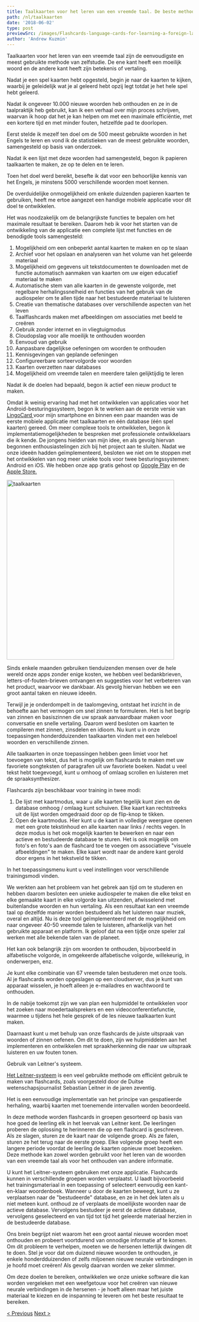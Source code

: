 ```yaml
---
title: Taalkaarten voor het leren van een vreemde taal. De beste methode om woorden te onthouden
path: /nl/taalkaarten
date: '2018-06-02'
type: post
previewSrc: /images/Flashcards-language-cards-for-learning-a-foreign-language.-The-best-method-of-memorizing-words.jpg
author: 'Andrew Kuzmin'
---
```


Taalkaarten voor het leren van een vreemde taal zijn de eenvoudigste en meest gebruikte methode van zelfstudie. De ene kant heeft een moeilijk woord en de andere kant heeft zijn betekenis of vertaling.

Nadat je een spel kaarten hebt opgesteld, begin je naar de kaarten te kijken, waarbij je geleidelijk wat je al geleerd hebt opzij legt totdat je het hele spel hebt geleerd.

Nadat ik ongeveer 10.000 nieuwe woorden heb onthouden en ze in de taalpraktijk heb gebruikt, kan ik een verhaal over mijn proces schrijven, waarvan ik hoop dat het je kan helpen om met een maximale efficiëntie, met een kortere tijd en met minder fouten, hetzelfde pad te doorlopen.

Eerst stelde ik mezelf ten doel om de 500 meest gebruikte woorden in het Engels te leren en vond ik de statistieken van de meest gebruikte woorden, samengesteld op basis van onderzoek.

Nadat ik een lijst met deze woorden had samengesteld, begon ik papieren taalkaarten te maken, ze op te delen en te leren.

Toen het doel werd bereikt, besefte ik dat voor een behoorlijke kennis van het Engels, je minstens 5000 verschillende woorden moet kennen.

De overduidelijke onmogelijkheid om enkele duizenden papieren kaarten te gebruiken, heeft me ertoe aangezet een handige mobiele applicatie voor dit doel te ontwikkelen.

Het was noodzakelijk om de belangrijkste functies te bepalen om het maximale resultaat te bereiken. Daarom heb ik voor het starten van de ontwikkeling van de applicatie een complete lijst met functies en de benodigde tools samengesteld:

1. Mogelijkheid om een ​​onbeperkt aantal kaarten te maken en op te slaan
2. Archief voor het opslaan en analyseren van het volume van het geleerde materiaal
3. Mogelijkheid om gegevens uit tekstdocumenten te downloaden met de functie automatisch aanmaken van kaarten om uw eigen educatief materiaal te maken
4. Automatische stem van alle kaarten in de gewenste volgorde, met regelbare herhalingssnelheid en functies van het gebruik van de audiospeler om te allen tijde naar het bestudeerde materiaal te luisteren
5. Creatie van thematische databases over verschillende aspecten van het leven
6. Taalflashcards maken met afbeeldingen om associaties met beeld te creëren
7. Gebruik zonder internet en in vliegtuigmodus
8. Cloudopslag voor alle moeilijk te onthouden woorden
9. Eenvoud van gebruik
10. Aanpasbare dagelijkse oefeningen om woorden te onthouden
11. Kennisgevingen van geplande oefeningen
12. Configureerbare sorteervolgorde voor woorden
13. Kaarten overzetten naar databases
14. Mogelijkheid om vreemde talen en meerdere talen gelijktijdig te leren

Nadat ik de doelen had bepaald, begon ik actief een nieuw product te maken.

Omdat ik weinig ervaring had met het ontwikkelen van applicaties voor het Android-besturingssysteem, begon ik te werken aan de eerste versie van<a href="https://lingocard.com" target="_blank" rel="noopener"> LingoCard </a>voor mijn smartphone en binnen een paar maanden was de eerste mobiele applicatie met taalkaarten en één database (één spel kaarten) gereed. Om meer complexe tools te ontwikkelen, begon ik implementatiemogelijkheden te bespreken met professionele ontwikkelaars die ik kende. De jongens hielden van mijn idee, en als gevolg hiervan begonnen enthousiastelingen zich bij het project aan te sluiten. Nadat we onze ideeën hadden geïmplementeerd, besloten we niet om te stoppen met het ontwikkelen van nog meer unieke tools voor twee besturingssystemen: Android en iOS. We hebben onze app gratis gehost op <a href="https://play.google.com/store/apps/details?id=com.lingocard.lingocard" target="_blank" rel="noopener">Google Play</a> en de <a href="https://itunes.apple.com/us/app/lingocard/id1217076835?mt=8" target="_blank" rel="noopener">Apple Store.</a>

<img class="aligncenter wp-image-7109" src="../images/2018/05/LingoCard-play.png" alt="taalkaarten" width="453" height="487" />

Sinds enkele maanden gebruiken tienduizenden mensen over de hele wereld onze apps zonder enige kosten, we hebben veel bedankbrieven, letters-of-fouten-brieven ontvangen en suggesties voor het verbeteren van het product, waarvoor we dankbaar. Als gevolg hiervan hebben we een groot aantal taken en nieuwe ideeën.

Terwijl je je onderdompelt in de taalomgeving, ontstaat het inzicht in de behoefte aan het vermogen om snel zinnen te formuleren. Het is het begrip van zinnen en basiszinnen die uw spraak aanvaardbaar maken voor conversatie en snelle vertaling. Daarom werd besloten om kaarten te compileren met zinnen, zinsdelen en idioom. Nu kunt u in onze toepassingen honderdduizenden taalkaarten vinden met een heleboel woorden en verschillende zinnen.

Alle taalkaarten in onze toepassingen hebben geen limiet voor het toevoegen van tekst, dus het is mogelijk om flashcards te maken met uw favoriete songteksten of paragrafen uit uw favoriete boeken. Nadat u veel tekst hebt toegevoegd, kunt u omhoog of omlaag scrollen en luisteren met de spraaksynthesizer.

Flashcards zijn beschikbaar voor training in twee modi:

1. De lijst met kaartmodus, waar u alle kaarten tegelijk kunt zien en de database omhoog / omlaag kunt schuiven. Elke kaart kan rechtstreeks uit de lijst worden omgedraaid door op de flip-knop te tikken.
2. Open de kaartmodus. Hier kunt u de kaart in volledige weergave openen met een grote tekstinhoud en alle kaarten naar links / rechts vegen. In deze modus is het ook mogelijk kaarten te bewerken en naar een actieve en bestudeerde database te sturen. Het is ook mogelijk om foto's en foto's aan de flashcard toe te voegen om associatieve "visuele afbeeldingen" te maken. Elke kaart wordt naar de andere kant gerold door ergens in het tekstveld te tikken.

In het toepassingsmenu kunt u veel instellingen voor verschillende trainingsmodi vinden.

We werkten aan het probleem van het gebrek aan tijd om te studeren en hebben daarom besloten een unieke audiospeler te maken die elke tekst en elke gemaakte kaart in elke volgorde kan uitzenden, afwisselend met buitenlandse woorden en hun vertaling. Als een resultaat kan een vreemde taal op dezelfde manier worden bestudeerd als het luisteren naar muziek, overal en altijd. Nu is deze tool geïmplementeerd met de mogelijkheid om naar ongeveer 40-50 vreemde talen te luisteren, afhankelijk van het gebruikte apparaat en platform. Ik geloof dat na een tijdje onze speler zal werken met alle bekende talen van de planeet.

Het kan ook belangrijk zijn om woorden te onthouden, bijvoorbeeld in alfabetische volgorde, in omgekeerde alfabetische volgorde, willekeurig, in onderwerpen, enz.

Je kunt elke combinatie van 67 vreemde talen bestuderen met onze tools. Al je flashcards worden opgeslagen op een cloudserver, dus je kunt van apparaat wisselen, je hoeft alleen je e-mailadres en wachtwoord te onthouden.

In de nabije toekomst zijn we van plan een hulpmiddel te ontwikkelen voor het zoeken naar moedertaalsprekers en een videoconferentiefunctie, waarmee u tijdens het hele gesprek of de les nieuwe taalkaarten kunt maken.

Daarnaast kunt u met behulp van onze flashcards de juiste uitspraak van woorden of zinnen oefenen. Om dit te doen, zijn we hulpmiddelen aan het implementeren en ontwikkelen met spraakherkenning die naar uw uitspraak luisteren en uw fouten tonen.

Gebruik van Leitner's systeem.

<a href="https://en.wikipedia.org/wiki/Leitner_system" target="_blank" rel="noopener">Het Leitner-systeem</a> is een veel gebruikte methode om efficiënt gebruik te maken van flashcards, zoals voorgesteld door de Duitse wetenschapsjournalist Sebastian Leitner in de jaren zeventig.

Het is een eenvoudige implementatie van het principe van gespatieerde herhaling, waarbij kaarten met toenemende intervallen worden beoordeeld.

In deze methode worden flashcards in groepen gesorteerd op basis van hoe goed de leerling elk in het leervak ​​van Leitner kent. De leerlingen proberen de oplossing te herinneren die op een flashcard is geschreven. Als ze slagen, sturen ze de kaart naar de volgende groep. Als ze falen, sturen ze het terug naar de eerste groep. Elke volgende groep heeft een langere periode voordat de leerling de kaarten opnieuw moet bezoeken. Deze methode kan zowel worden gebruikt voor het leren van de woorden van een vreemde taal als voor het onthouden van andere informatie.

U kunt het Leitner-systeem gebruiken met onze applicatie. Flashcards kunnen in verschillende groepen worden verplaatst. U laadt bijvoorbeeld het trainingsmateriaal in een toepassing of selecteert eenvoudig een kant-en-klaar woordenboek. Wanneer u door de kaarten beweegt, kunt u ze verplaatsen naar de "bestudeerde" database, en ze in het dek laten als u niet meteen kunt. onthoud ze of verplaats de moeilijkste woorden naar de actieve database. Vervolgens bestudeer je eerst de actieve database, vervolgens geselecteerd en van tijd tot tijd het geleerde materiaal herzien in de bestudeerde database.

Ons brein begrijpt niet waarom het een groot aantal nieuwe woorden moet onthouden en probeert voortdurend van onnodige informatie af te komen. Om dit probleem te verhelpen, moeten we de hersenen letterlijk dwingen dit te doen. Stel je voor dat om duizend nieuwe woorden te onthouden, je enkele honderdduizenden of zelfs miljoenen nieuwe neurale verbindingen in je hoofd moet creëren! Als gevolg daarvan worden we zeker slimmer.

Om deze doelen te bereiken, ontwikkelen we onze unieke software die kan worden vergeleken met een weefgetouw voor het creëren van nieuwe neurale verbindingen in de hersenen - je hoeft alleen maar het juiste materiaal te kiezen en de inspanning te leveren om het beste resultaat te bereiken.

<a href="/nl/hoe-snel-engels-leren">< Previous</a> <a href="/nl/hoe-de-woordenschat-verbeteren">Next ></a>
